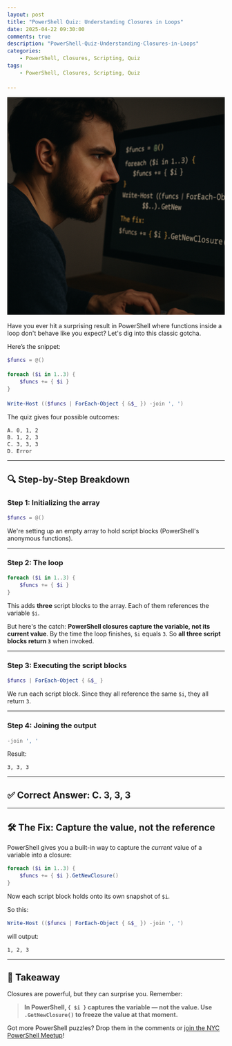 ```yaml
---
layout: post
title: "PowerShell Quiz: Understanding Closures in Loops"
date: 2025-04-22 09:30:00
comments: true
description: "PowerShell-Quiz-Understanding-Closures-in-Loops"
categories: 
    - PowerShell, Closures, Scripting, Quiz
tags: 
    - PowerShell, Closures, Scripting, Quiz

---
```

![alt text](/images/posts/2025-04-22-powershell-closures-gotcha.png)


Have you ever hit a surprising result in PowerShell where functions inside a loop don't behave like you expect? Let's dig into this classic gotcha.

Here’s the snippet:

```powershell
$funcs = @()

foreach ($i in 1..3) {
    $funcs += { $i }
}

Write-Host (($funcs | ForEach-Object { &$_ }) -join ', ')
```

The quiz gives four possible outcomes:

```
A. 0, 1, 2  
B. 1, 2, 3  
C. 3, 3, 3  
D. Error  
```

---

## 🔍 Step-by-Step Breakdown

### Step 1: Initializing the array

```powershell
$funcs = @()
```

We're setting up an empty array to hold script blocks (PowerShell's anonymous functions).

---

### Step 2: The loop

```powershell
foreach ($i in 1..3) {
    $funcs += { $i }
}
```

This adds **three** script blocks to the array. Each of them references the variable `$i`.

But here's the catch: **PowerShell closures capture the variable, not its current value**. By the time the loop finishes, `$i` equals `3`. So **all three script blocks return `3`** when invoked.

---

### Step 3: Executing the script blocks

```powershell
$funcs | ForEach-Object { &$_ }
```

We run each script block. Since they all reference the same `$i`, they all return `3`.

---

### Step 4: Joining the output

```powershell
-join ', '
```

Result:

```text
3, 3, 3
```

---

## ✅ Correct Answer: **C. 3, 3, 3**

---

## 🛠 The Fix: Capture the value, not the reference

PowerShell gives you a built-in way to capture the *current* value of a variable into a closure:

```powershell
foreach ($i in 1..3) {
    $funcs += { $i }.GetNewClosure()
}
```

Now each script block holds onto its own snapshot of `$i`.

So this:

```powershell
Write-Host (($funcs | ForEach-Object { &$_ }) -join ', ')
```

will output:

```text
1, 2, 3
```

---

## 🧠 Takeaway

Closures are powerful, but they can surprise you. Remember:

> **In PowerShell, `{ $i }` captures the variable — not the value. Use `.GetNewClosure()` to freeze the value at that moment.**

Got more PowerShell puzzles? Drop them in the comments or [join the NYC PowerShell Meetup](https://www.meetup.com/NycPowershellMeetup/)!
